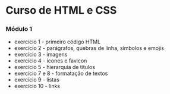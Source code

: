 # Curso de HTML e CSS

### Módulo 1
+ exercício 1 - primeiro código HTML
+ exercício 2 - parágrafos, quebras de linha, símbolos e emojis
+ exercício 3 - imagens 
+ exercício 4 - ícones e favicon
+ exercício 5 - hierarquia de títulos
+ exercício 7 e 8 - formatação de textos
+ exercício 9 - listas
+ exercício 10 - links
